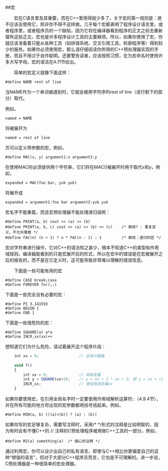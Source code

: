 ##宏

&emsp;&emsp;宏在C语言里及其重要，而在C++里用得就少多了。关于宏的第一规则是：绝不应该去使用它，除非你不得不这样做。几乎每个宏都表明了程序设计语言里，或者程序里，或者程序员的一个缺陷，因为它将在编译器看到程序的正文之前去重新摆布这些正文。宏也是许多程序设计工具的主要麻烦。所以，如果你使用了宏，你就应该准备着只能从各种工具（如排错系统、交叉引用工具、轮廓程序等）得到较少的服务。如果你必须使用宏，那么请仔细阅读你所用的C++预处理器实现的手册，而且不用过于自作聪明。还要警告读者，应该按照习惯，在为宏命名时使用许多大写字母。宏的语法在A.11节给出。

&emsp;&emsp;简单的宏定义就像下面这样：

    #define NAME rest of line
    
当NAME作为一个单词被遇到时，它就会被用字符序列rest of line（该行剩下的部分）取代。

例如，

    named = NAME
    
将被展开为

    named = rest of line
    
页可以定义带参数的宏，例如，

    #define MAC(x, y) argument1:x argument2:y

在使用MAC时必须提供两个字符串，它们将在MAC()被展开时用于取代x和y，例如，

    expanded = MAC(foo bar, yuk yuk)

将展开成

    expanded = argument1:foo bar argument2:yuk yuk

宏名字不能重载，而且宏预处理器不能处理递归调用：

    #define PRINT(a, b) cout << (a) << (b)
    #define PRINT(a, b, c) cout << (a) << (b) << (c)    /* 麻烦? : 重复定义，不允许重载 */
    #define FAC(n) (n > 1) ? n * FAC(n - 1) : 1         /* 麻烦：递归的宏 */

宏对字符串进行操作，它对C++的语法知之甚少，根本不知道C++的类型和作用域规则。编译器能看到的只是宏展开后的形式，所以在宏中的错误是在宏被展开之后的报告的，而不是在它定义时，这可能导致非常难以理解的错误信息。

&emsp;&emsp;下面是一些可能有用的宏

    #define CASE break;case
    #define FOREVER for(;;)

下面是一些完全没有必要的宏：

    #define PI 3.141593
    #define BEGIN {
    #define END }
    
下面是一些很危险的宏：

    #define SQUARE(a) a*a
    #define INCR_xx(xx)++

想知道它们为什么危险，请试着展开这个程序片段：

```javascript
    int xx = 0;                  // 全局计数器
    
    void f()
    {
        int xx = 0;              // 局部变量
        int y = SQUARE(xx+2);    // y = xx + 2 * xx + 2; 即 y = xx + (2*xx) + 2
        INCR_xx;                 // 增加局部变量xx
    }
```

如果你要使用宏，在引用全局名字时一定要使用作用域解析运算符::（4.9.4节），并在所有可能的地方将出现的宏参数都用括号括起来。例如，

    #define MIN(a, b) (((a)<(b)) ? (a) : (b))

如果你写的宏足够复杂，需要写注释时，采用/\* \*/形式的注释是比较明智的，因为有时会有不懂C++的 // 注释的C预处理程序被用做C++工具的一部分。例如，

    #define M2(a) something(a)  /* 细心的注释 */

通过利用宏，你可以设计出自己的私有语言。即使与C++相比你更偏爱自己的这种“增强的语言”，但对于大部分C++程序员而言，它也是不可理解的。进一步说，C预处理器是一种很简单的宏处理器。








